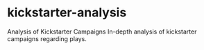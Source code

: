 # kickstarter-analysis
Analysis of Kickstarter Campaigns
In-depth analysis of kickstarter campaigns regarding plays.
